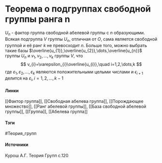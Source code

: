 # Теорема о подгруппах свободной группы ранга n
$U_{n}$ - фактор группа свободной абелевой группы с $n$ образующими.
Всякая подгруппа $V$ группы $U_{n}$, отличная от $O$, сама является свободной группой и её ранг $k$ не превосходит $n$. Больше того, можно выбрать такие базы $\overline{u_{1}},\overline{u_{2}},\dots,\overline{u_{n}}$ группы $U_{n}$ и $v_{1},v_{2},\dots,v_{k}$ группы $V$, что
$$
v_{i}=\varepsilon_{i}\overline{u_{i}},\quad i=1,2,\dots,k
$$
где $\varepsilon_{1},\varepsilon_{2},\dots,\varepsilon_{k}$ являются положительными целыми числами и $\epsilon_{i+1}$ делится на $\varepsilon_{i},i=1,2,\dots,k-1$
#### Линки
 [[Фактор группа]],
 [[Свободная абелева группа]],
 [[Порождающее множество]],
 [[Ранг абелевой группы]],
 [[База свободной абелевой группы]],
 [[Группа]],
 [[Абелева группа]]
#### Тэги
 #Теория_групп 
#### Источники
 Курош А.Г. Теория Групп с.120